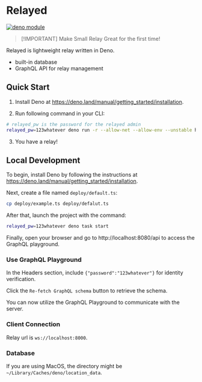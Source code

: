 # Relayed

[![deno module](https://shield.deno.dev/x/relayed)](https://deno.land/x/relayed)

> [!IMPORTANT] Make Small Relay Great for the first time!

Relayed is lightweight relay written in Deno.

- built-in database
- GraphQL API for relay management

## Quick Start

1. Install Deno at https://deno.land/manual/getting_started/installation.

2. Run following command in your CLI:

```bash
# relayed_pw is the password for the relayed admin
relayed_pw=123whatever deno run -r --allow-net --allow-env --unstable https://deno.land/x/relayed/deploy/example.ts
```

3. You have a relay!

## Local Development

To begin, install Deno by following the instructions at https://deno.land/manual/getting_started/installation.

Next, create a file named `deploy/default.ts`:

```bash
cp deploy/example.ts deploy/defalut.ts
```

After that, launch the project with the command:

```bash
relayed_pw=123whatever deno task start
```

Finally, open your browser and go to http://localhost:8080/api to access the GraphQL playground.

### Use GraphQL Playground

In the Headers section, include `{"password":"123whatever"}` for identity verification.

Click the `Re-fetch GraphQL schema` button to retrieve the schema.

You can now utilize the GraphQL Playground to communicate with the server.

### Client Connection

Relay url is `ws://localhost:8000`.

### Database

If you are using MacOS, the directory might be `~/Library/Caches/deno/location_data`.
